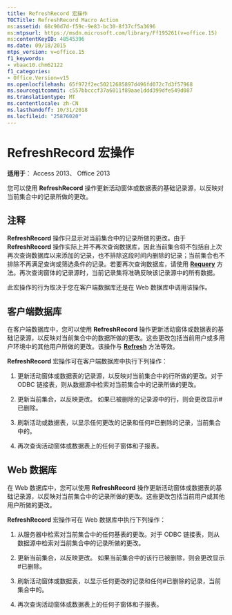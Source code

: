 ```yaml
---
title: RefreshRecord 宏操作
TOCTitle: RefreshRecord Macro Action
ms:assetid: 68c90d7d-f59c-9e83-bc30-8f37cf5a3696
ms:mtpsurl: https://msdn.microsoft.com/library/Ff195261(v=office.15)
ms:contentKeyID: 48545396
ms.date: 09/18/2015
mtps_version: v=office.15
f1_keywords:
- vbaac10.chm62122
f1_categories:
- Office.Version=v15
ms.openlocfilehash: 65f972f2ec50212685897d496fd072c7d3f57968
ms.sourcegitcommit: c557bbcccf37a6011f89aae1ddd399dfe549d087
ms.translationtype: MT
ms.contentlocale: zh-CN
ms.lasthandoff: 10/31/2018
ms.locfileid: "25876020"
---
```

# <a name="refreshrecord-macro-action"></a>RefreshRecord 宏操作


**适用于**： Access 2013、 Office 2013

您可以使用 **RefreshRecord** 操作更新活动窗体或数据表的基础记录源，以反映对当前集合中的记录所做的更改。

## <a name="remarks"></a>注释

**RefreshRecord** 操作只显示对当前集合中的记录所做的更改。由于 **RefreshRecord** 操作实际上并不再次查询数据库，因此当前集合将不包括自上次再次查询数据库以来添加的记录，也不排除这段时间内删除的记录；当前集合也不排除不再满足查询或筛选条件的记录。若要再次查询数据库，请使用 **[Requery](requery-macro-action.md)** 方法。再次查询窗体的记录源时，当前记录集将准确反映该记录源中的所有数据。

此宏操作的行为取决于您在客户端数据库还是在 Web 数据库中调用该操作。

## <a name="client-database"></a>客户端数据库

在客户端数据库中，您可以使用 **RefreshRecord** 操作更新活动窗体或数据表的基础记录源，以反映对当前集合中的数据所做的更改。这些更改包括当前用户或多用户环境中的其他用户所做的更改。该操作与 **[Refresh](https://msdn.microsoft.com/library/ff836021\(v=office.15\))** 方法等效。

**RefreshRecord** 宏操作可在客户端数据库中执行下列操作：

1.  更新活动窗体或数据表的记录源，以反映对当前集合中的行所做的更改。对于 ODBC 链接表，则从数据源中检索对当前集合中的记录所做的更改。

2.  更新当前集合，以反映更改。 如果已被删除的记录源中的行，则会更改显示\#已删除。

3.  刷新活动或数据表，以显示任何更改的记录和任何\#已删除的记录，当前集合中的。

4.  再次查询活动窗体或数据表上的任何子窗体和子报表。

## <a name="web-database"></a>Web 数据库

在 Web 数据库中，您可以使用 **RefreshRecord** 操作更新活动窗体或数据表的基础记录源，以反映对当前集合中的记录所做的更改。这些更改包括当前用户或其他用户所做的更改。

**RefreshRecord** 宏操作可在 Web 数据库中执行下列操作：

1.  从服务器中检索对当前集合中的任何基表的更改。对于 ODBC 链接表，则从数据源中检索对当前集合中的记录所做的更改。

2.  更新当前集合，以反映更改。 如果当前集合中的该行已被删除，则会更改显示\#已删除。

3.  刷新活动窗体或数据表，以显示任何更改的记录和任何\#已删除的记录，当前集合中的。

4.  再次查询活动窗体或数据表上的任何子窗体和子报表。

